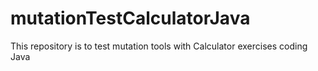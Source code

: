 # mutationTestCalculatorJava
This repository is to test mutation tools with Calculator exercises coding Java
